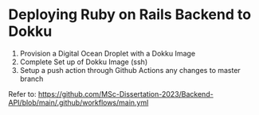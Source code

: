 # Deploying Ruby on Rails Backend to Dokku

1. Provision a Digital Ocean Droplet with a Dokku Image
2. Complete Set up of Dokku Image (ssh)
3. Setup a push action through Github Actions any changes to master branch

Refer to: https://github.com/MSc-Dissertation-2023/Backend-API/blob/main/.github/workflows/main.yml